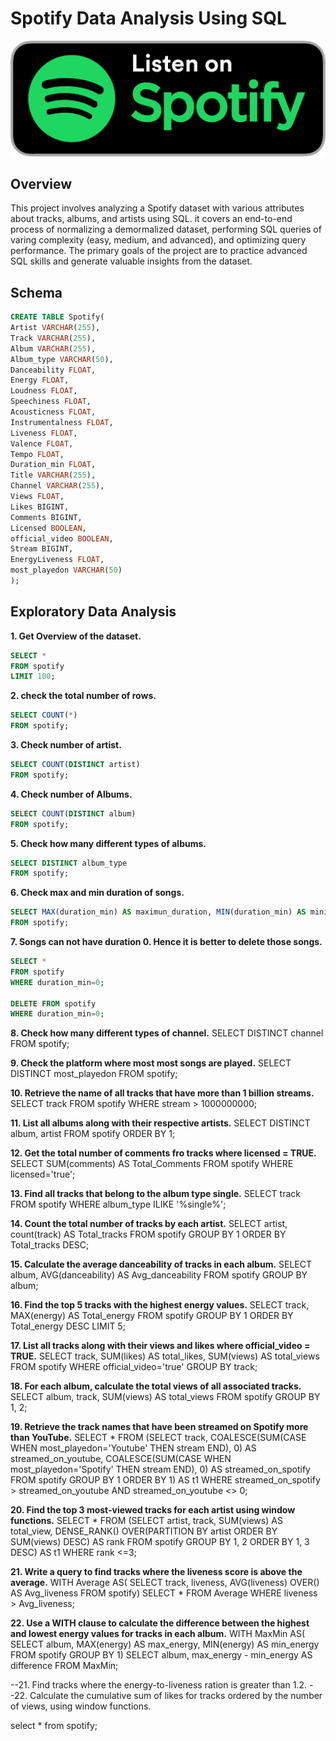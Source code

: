 # Spotify Data Analysis Using SQL
![Spotify](https://github.com/Navn33t2k1/Spotify/blob/main/image.png)

## Overview
This project involves analyzing a Spotify dataset with various attributes about tracks, albums, and artists using SQL. it covers an end-to-end process of normalizing a demormalized dataset, performing SQL queries of varing complexity (easy, medium, and advanced), and optimizing query performance. The primary goals of the project are to practice advanced SQL skills and generate valuable insights from the dataset.

## Schema
```sql
CREATE TABLE Spotify(
Artist VARCHAR(255),
Track VARCHAR(255),
Album VARCHAR(255),
Album_type VARCHAR(50),
Danceability FLOAT,
Energy FLOAT,
Loudness FLOAT,
Speechiness	FLOAT,
Acousticness FLOAT,
Instrumentalness FLOAT,
Liveness FLOAT,
Valence	FLOAT,
Tempo FLOAT,
Duration_min FLOAT,
Title VARCHAR(255),
Channel VARCHAR(255),
Views FLOAT,
Likes BIGINT,
Comments BIGINT,
Licensed BOOLEAN,
official_video BOOLEAN,
Stream BIGINT,
EnergyLiveness FLOAT,
most_playedon VARCHAR(50)
);

```
## Exploratory Data Analysis
**1. Get Overview of the dataset.**
```sql
SELECT *
FROM spotify
LIMIT 100;
```
**2. check the total number of rows.**

```sql
SELECT COUNT(*)
FROM spotify;
```

**3. Check number of artist.**
```sql
SELECT COUNT(DISTINCT artist)
FROM spotify;
```

**4. Check number of Albums.**
```sql
SELECT COUNT(DISTINCT album)
FROM spotify;
```

**5. Check how many different types of albums.**
```sql
SELECT DISTINCT album_type
FROM spotify;
```

**6. Check max and min duration of songs.**
```sql
SELECT MAX(duration_min) AS maximun_duration, MIN(duration_min) AS minimum_duration
FROM spotify;
```

**7. Songs can not have duration 0. Hence it is better to delete those songs.**
```sql
SELECT *
FROM spotify
WHERE duration_min=0;

DELETE FROM spotify
WHERE duration_min=0;
```

**8. Check how many different types of channel.**
SELECT DISTINCT channel
FROM spotify;

**9. Check the platform where most most songs are played.**
SELECT DISTINCT most_playedon
FROM spotify;

**10. Retrieve the name of all tracks that have more than 1 billion streams.**
SELECT track
FROM spotify
WHERE stream > 1000000000;

**11. List all albums along with their respective artists.**
SELECT DISTINCT album, artist
FROM spotify
ORDER BY 1;

**12. Get the  total number of comments fro tracks where licensed = TRUE.**
SELECT SUM(comments) AS Total_Comments
FROM spotify
WHERE licensed='true';

**13. Find all tracks that belong to the album type single.**
SELECT track
FROM spotify
WHERE album_type ILIKE '%single%';

**14. Count the total number of tracks by each artist.**
SELECT artist, count(track) AS Total_tracks
FROM spotify
GROUP BY 1
ORDER BY Total_tracks DESC;

**15. Calculate the average danceability of tracks in each album.**
SELECT album, AVG(danceability) AS Avg_danceability
FROM spotify
GROUP BY album;

**16. Find the top 5 tracks with the highest energy values.**
SELECT track, MAX(energy) AS Total_energy
FROM spotify
GROUP BY 1
ORDER BY Total_energy DESC
LIMIT 5;

**17. List all tracks along with their views and likes where official_video = TRUE.**
SELECT track, SUM(likes) AS total_likes, SUM(views) AS total_views
FROM spotify
WHERE official_video='true'
GROUP BY track;

**18. For each album, calculate the total views of all associated tracks.**
SELECT album, track, SUM(views) AS total_views
FROM spotify
GROUP BY 1, 2;

**19. Retrieve the track names that have been streamed on Spotify more than YouTube.**
SELECT *
FROM (SELECT track, COALESCE(SUM(CASE WHEN most_playedon='Youtube' THEN stream END), 0) AS streamed_on_youtube,
COALESCE(SUM(CASE WHEN most_playedon='Spotify' THEN stream END), 0) AS streamed_on_spotify
FROM spotify
GROUP BY 1
ORDER BY 1) AS t1
WHERE streamed_on_spotify > streamed_on_youtube
AND streamed_on_youtube <> 0;

**20. Find the top 3 most-viewed tracks for each artist using window functions.**
SELECT *
FROM (SELECT artist, track, SUM(views) AS total_view, DENSE_RANK() OVER(PARTITION BY artist ORDER BY SUM(views) DESC) AS rank
FROM spotify
GROUP BY 1, 2
ORDER BY 1, 3 DESC) AS t1
WHERE rank <=3;

**21. Write a query to find tracks where the liveness score is above the average.**
WITH Average AS(
SELECT track, liveness, AVG(liveness) OVER() AS Avg_liveness
FROM spotify)
SELECT *
FROM Average
WHERE liveness > Avg_liveness;

**22. Use a WITH clause to calculate the difference between the highest and lowest energy values for tracks in each album.**
WITH MaxMin AS(
SELECT album, MAX(energy) AS max_energy, MIN(energy) AS min_energy
FROM spotify
GROUP BY 1)
SELECT album, max_energy - min_energy AS difference
FROM MaxMin;

--21. Find tracks where the energy-to-liveness ration is greater than 1.2.
--22. Calculate the cumulative sum of likes for tracks ordered by the number of views, using window functions.

select *
from spotify;
